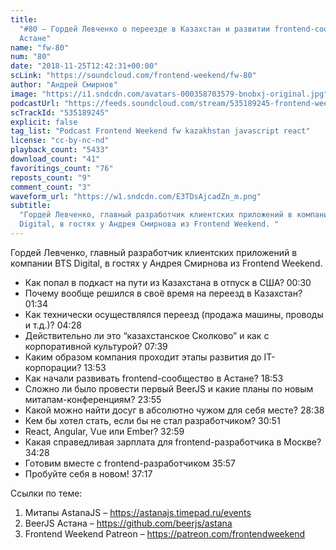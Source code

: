 ```yaml
---
title:
  "#80 – Гордей Левченко о переезде в Казахстан и развитии frontend-сообщества в
  Астане"
name: "fw-80"
num: "80"
date: "2018-11-25T12:42:31+00:00"
scLink: "https://soundcloud.com/frontend-weekend/fw-80"
author: "Андрей Смирнов"
image: "https://i1.sndcdn.com/avatars-000358703579-bnobxj-original.jpg"
podcastUrl: "https://feeds.soundcloud.com/stream/535189245-frontend-weekend-fw-80.m4a"
scTrackId: "535189245"
explicit: false
tag_list: "Podcast Frontend Weekend fw kazakhstan javascript react"
license: "cc-by-nc-nd"
playback_count: "5433"
download_count: "41"
favoritings_count: "76"
reposts_count: "9"
comment_count: "3"
waveform_url: "https://w1.sndcdn.com/E3TDsAjcadZn_m.png"
subtitle:
  "Гордей Левченко, главный разработчик клиентских приложений в компании BTS
  Digital, в гостях у Андрея Смирнова из Frontend Weekend. "
---
```


Гордей Левченко, главный разработчик клиентских приложений в компании BTS
Digital, в гостях у Андрея Смирнова из Frontend Weekend.

- Как попал в подкаст на пути из Казахстана в отпуск в США?
  <timecode sec="30">00:30</timecode>
- Почему вообще решился в своё время на переезд в Казахстан?
  <timecode sec="94">01:34</timecode>
- Как технически осуществлялся переезд (продажа машины, проводы и т.д.)?
  <timecode sec="268">04:28</timecode>
- Действительно ли это “казахстанское Сколково” и как с корпоративной культурой?
  <timecode sec="459">07:39</timecode>
- Каким образом компания проходит этапы развития до IT-корпорации?
  <timecode sec="833">13:53</timecode>
- Как начали развивать frontend-сообщество в Астане?
  <timecode sec="1133">18:53</timecode>
- Сложно ли было провести первый BeerJS и какие планы по новым
  митапам-конференциям? <timecode sec="1435">23:55</timecode>
- Какой можно найти досуг в абсолютно чужом для себя месте?
  <timecode sec="1718">28:38</timecode>
- Кем бы хотел стать, если бы не стал разработчиком?
  <timecode sec="1851">30:51</timecode>
- React, Angular, Vue или Ember? <timecode sec="1979">32:59</timecode>
- Какая справедливая зарплата для frontend-разработчика в Москве?
  <timecode sec="2068">34:28</timecode>
- Готовим вместе с frontend-разработчиком <timecode sec="2157">35:57</timecode>
- Пробуйте себя в новом! <timecode sec="2237">37:17</timecode>

Ссылки по теме:

1. Митапы AstanaJS – <https://astanajs.timepad.ru/events>
2. BeerJS Астана – <https://github.com/beerjs/astana>
3. Frontend Weekend Patreon – <https://patreon.com/frontendweekend>

